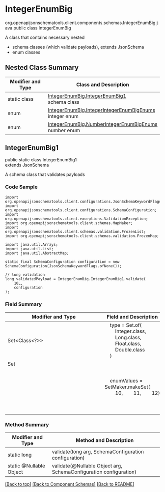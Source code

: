 # IntegerEnumBig
org.openapijsonschematools.client.components.schemas.IntegerEnumBig.java
public class IntegerEnumBig

A class that contains necessary nested
- schema classes (which validate payloads), extends JsonSchema
- enum classes

## Nested Class Summary
| Modifier and Type | Class and Description |
| ----------------- | ---------------------- |
| static class | [IntegerEnumBig.IntegerEnumBig1](#integerenumbig1)<br> schema class |
| enum | [IntegerEnumBig.IntegerIntegerEnumBigEnums]()<br>integer enum |
| enum | [IntegerEnumBig.NumberIntegerEnumBigEnums]()<br>number enum |

## IntegerEnumBig1
public static class IntegerEnumBig1<br>
extends JsonSchema

A schema class that validates payloads

### Code Sample
```
import org.openapijsonschematools.client.configurations.JsonSchemaKeywordFlags;
import org.openapijsonschematools.client.configurations.SchemaConfiguration;
import org.openapijsonschematools.client.exceptions.ValidationException;
import org.openapijsonschematools.client.schemas.MapMaker;
import org.openapijsonschematools.client.schemas.validation.FrozenList;
import org.openapijsonschematools.client.schemas.validation.FrozenMap;

import java.util.Arrays;
import java.util.List;
import java.util.AbstractMap;

static final SchemaConfiguration configuration = new SchemaConfiguration(JsonSchemaKeywordFlags.ofNone());

// long validation
long validatedPayload = IntegerEnumBig.IntegerEnumBig1.validate(
    10L,
    configuration
);
```

### Field Summary
| Modifier and Type | Field and Description |
| ----------------- | ---------------------- |
| Set<Class<?>> | &nbsp;&nbsp;&nbsp;&nbsp;type = Set.of(<br/>&nbsp;&nbsp;&nbsp;&nbsp;&nbsp;&nbsp;&nbsp;&nbsp;Integer.class,<br/>&nbsp;&nbsp;&nbsp;&nbsp;&nbsp;&nbsp;&nbsp;&nbsp;Long.class,<br/>&nbsp;&nbsp;&nbsp;&nbsp;&nbsp;&nbsp;&nbsp;&nbsp;Float.class,<br/>&nbsp;&nbsp;&nbsp;&nbsp;&nbsp;&nbsp;&nbsp;&nbsp;Double.class<br/>&nbsp;&nbsp;&nbsp;&nbsp;)<br/> |
| Set<Object> | &nbsp;&nbsp;&nbsp;&nbsp;enumValues = SetMaker.makeSet(<br>&nbsp;&nbsp;&nbsp;&nbsp;&nbsp;&nbsp;&nbsp;&nbsp;10,&nbsp;&nbsp;&nbsp;&nbsp;&nbsp;&nbsp;&nbsp;&nbsp;11,&nbsp;&nbsp;&nbsp;&nbsp;&nbsp;&nbsp;&nbsp;&nbsp;12)<br> |

### Method Summary
| Modifier and Type | Method and Description |
| ----------------- | ---------------------- |
| static long | validate(long arg, SchemaConfiguration configuration) |
| static @Nullable Object | validate(@Nullable Object arg, SchemaConfiguration configuration) |
[[Back to top]](#top) [[Back to Component Schemas]](../../../README.md#Component-Schemas) [[Back to README]](../../../README.md)
